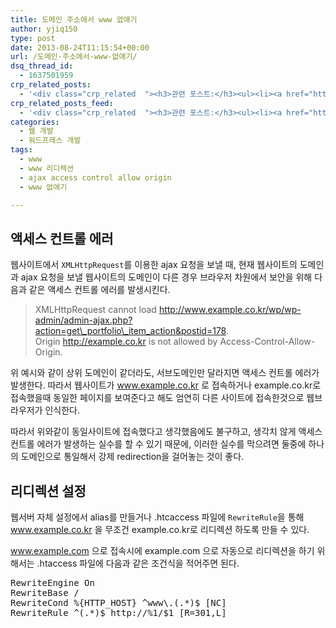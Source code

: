 ```yaml
---
title: 도메인 주소에서 www 없애기
author: yjiq150
type: post
date: 2013-08-24T11:15:54+00:00
url: /도메인-주소에서-www-없애기/
dsq_thread_id:
  - 1637501959
crp_related_posts:
  - '<div class="crp_related  "><h3>관련 포스트:</h3><ul><li><a href="https://www.letmecompile.com/verify-domain-setting-changes/"     class="post-701"><span class="crp_title">도메인 설정 변경 확인 명령어</span></a></li><li><a href="https://www.letmecompile.com/how-cloudflare-works/"     class="post-739"><span class="crp_title">클라우드플레어(Cloudflare) 동작 원리</span></a></li><li><a href="https://www.letmecompile.com/mysql-innodb-lock-deadlock/"     class="post-763"><span class="crp_title">MySQL InnoDB lock & deadlock 이해하기</span></a></li><li><a href="https://www.letmecompile.com/eb-ec2-instance-graceful-shutdown/"     class="post-824"><span class="crp_title">Elastic Beanstalk 및 EC2 인스턴스 Graceful shutdown 설정</span></a></li><li><a href="https://www.letmecompile.com/api-auth-jwt-jwk-explained/"     class="post-800"><span class="crp_title">API 서버 인증을 위한 JWT와 JWK 이해하기</span></a></li></ul><div class="crp_clear"></div></div>'
crp_related_posts_feed:
  - '<div class="crp_related  "><h3>관련 포스트:</h3><ul><li><a href="https://www.letmecompile.com/verify-domain-setting-changes/"     class="post-701"><span class="crp_title">도메인 설정 변경 확인 명령어</span></a></li><li><a href="https://www.letmecompile.com/how-cloudflare-works/"     class="post-739"><span class="crp_title">클라우드플레어(Cloudflare) 동작 원리</span></a></li><li><a href="https://www.letmecompile.com/mysql-innodb-lock-deadlock/"     class="post-763"><span class="crp_title">MySQL InnoDB lock & deadlock 이해하기</span></a></li><li><a href="https://www.letmecompile.com/eb-ec2-instance-graceful-shutdown/"     class="post-824"><span class="crp_title">Elastic Beanstalk 및 EC2 인스턴스 Graceful shutdown 설정</span></a></li><li><a href="https://www.letmecompile.com/api-auth-jwt-jwk-explained/"     class="post-800"><span class="crp_title">API 서버 인증을 위한 JWT와 JWK 이해하기</span></a></li></ul><div class="crp_clear"></div></div>'
categories:
  - 웹 개발
  - 워드프레스 개발
tags:
  - www
  - www 리디렉션
  - ajax access control allow origin
  - www 없애기

---
```

## 액세스 컨트롤 에러

웹사이트에서 `XMLHttpRequest`를 이용한 ajax 요청을 보낼 때, 현재 웹사이트의 도메인과 ajax 요청을 보낼 웹사이트의 도메인이 다른 경우 브라우저 차원에서 보안을 위해 다음과 같은 액세스 컨트롤 에러를 발생시킨다.

> XMLHttpRequest cannot load http://www.example.co.kr/wp/wp-admin/admin-ajax.php?action=get\_portfolio\_item_action&postid=178.  
> Origin http://example.co.kr is not allowed by Access-Control-Allow-Origin.

위 예시와 같이 상위 도메인이 같더라도, 서브도메인만 달라지면 액세스 컨트롤 에러가 발생한다. 따라서 웹사이트가 www.example.co.kr 로 접속하거나 example.co.kr로 접속했을때 동일한 페이지를 보여준다고 해도 엄연히 다른 사이트에 접속한것으로 웹브라우저가 인식한다.

따라서 위와같이 동일사이트에 접속했다고 생각했음에도 불구하고, 생각치 않게 액세스 컨트롤 에러가 발생하는 실수를 할 수 있기 때문에, 이러한 실수를 막으려면 둘중에 하나의 도메인으로 통일해서 강제 redirection을 걸어놓는 것이 좋다.

## 리디렉션 설정

웹서버 자체 설정에서 alias를 만들거나 .htcaccess 파일에 `RewriteRule`을 통해 www.example.co.kr 을 무조건 example.co.kr로 리디렉션 하도록 만들 수 있다.

www.example.com 으로 접속시에 example.com 으로 자동으로 리디렉션을 하기 위해서는 .htaccess 파일에 다음과 같은 조건식을 적어주면 된다.

<pre>RewriteEngine On
RewriteBase /
RewriteCond %{HTTP_HOST} ^www\.(.*)$ [NC]
RewriteRule ^(.*)$ http://%1/$1 [R=301,L]
</pre>